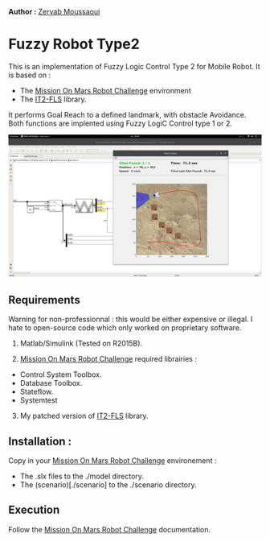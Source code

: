 **Author :** [Zeryab Moussaoui](https://fr.linkedin.com/in/zeryab-moussaoui-9a728029)

# Fuzzy Robot Type2
This is an implementation of Fuzzy Logic Control Type 2 for Mobile Robot.
It is based on : 
* The [Mission On Mars Robot Challenge](https://fr.mathworks.com/academia/student-challenge/mission-on-mars.html) environment 
* The [IT2-FLS](https://github.com/zeryabmoussaoui/type-2-fuzzy-logic-systems-matlab-toolbox) library.

It performs Goal Reach to a defined landmark, with obstacle Avoidance.
Both functions are implented using Fuzzy LogiC Control type 1 or 2.

![](./results/Scenario2_FLC2_90_40_0.png)

## Requirements

Warning for non-professionnal : this would be either expensive or illegal.
I hate to open-source code which only worked on proprietary software.

1. Matlab/Simulink (Tested on R2015B).

2. [Mission On Mars Robot Challenge](https://fr.mathworks.com/academia/student-challenge/mission-on-mars.html) required librairies :
* Control System Toolbox.
* Database Toolbox.
* Stateflow. 
* Systemtest

3. My patched version of [IT2-FLS](https://github.com/zeryabmoussaoui/type-2-fuzzy-logic-systems-matlab-toolbox) library.

## Installation :

Copy in your [Mission On Mars Robot Challenge](https://fr.mathworks.com/academia/student-challenge/mission-on-mars.html) environement :
* The .slx files to the ./model directory.
* The (scenario)[./scenario] to the ./scenario directory.

## Execution

Follow the [Mission On Mars Robot Challenge](https://fr.mathworks.com/content/dam/mathworks/mathworks-dot-com/academia/student-challenge/mission-on-mars/Competition_Mission_On_Mars_Robot_Challenge_2016_English.pdf) documentation.


